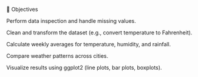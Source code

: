 🔹 Objectives

Perform data inspection and handle missing values.

Clean and transform the dataset (e.g., convert temperature to Fahrenheit).

Calculate weekly averages for temperature, humidity, and rainfall.

Compare weather patterns across cities.

Visualize results using ggplot2 (line plots, bar plots, boxplots).
